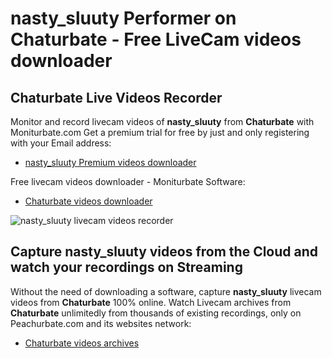# nasty_sluuty Performer on Chaturbate - Free LiveCam videos downloader

## Chaturbate Live Videos Recorder

Monitor and record livecam videos of **nasty_sluuty** from **Chaturbate** with Moniturbate.com
Get a premium trial for free by just and only registering with your Email address:
* [nasty_sluuty Premium videos downloader](https://moniturbate.com/request-demo-licence-key.html)

Free livecam videos downloader - Moniturbate Software:
* [Chaturbate videos downloader](https://moniturbate.com/moniturbate-download-software.html)

![nasty_sluuty livecam videos recorder](https://peachurnet.com/templates/moniturbate-software.png)


## Capture nasty_sluuty videos from the Cloud and watch your recordings on Streaming

Without the need of downloading a software, capture **nasty_sluuty** livecam videos from **Chaturbate** 100% online.
Watch Livecam archives from **Chaturbate** unlimitedly from thousands of existing recordings, only on Peachurbate.com and its websites network:
* [Chaturbate videos archives](https://peachurnet.com/)